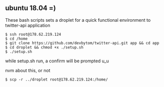 ## ubuntu 18.04 =)

These bash scripts sets a droplet for a quick functional environment to twitter-api application

```
$ ssh root@178.62.219.124
$ cd /home 
$ git clone https://github.com/devbytom/twitter-api.git app && cd app
$ cd droplet && chmod +x ./setup.sh
$ ./setup.sh
```
while setup.sh run, a confirm will be prompted u_u

nvm about this, or not
```
$ scp -r ../droplet root@178.62.219.124:/home/
```